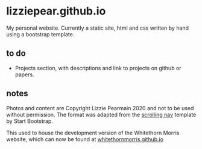 # lizziepear.github.io

My personal website. Currently a static site, html and css written by hand using a bootstrap template.

## to do

* Projects section, with descriptions and link to projects on github or papers.

## notes

Photos and content are Copyright Lizzie Pearmain 2020 and not to be used without permission. The format was adapted from the [scrolling nav](https://startbootstrap.com/templates/scrolling-nav/) template by Start Bootstrap.

This used to house the development version of the Whitethorn Morris website, which can now be found at [whitethornmorris.github.io](https://whitethornmorris.github.io)